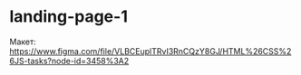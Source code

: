 # landing-page-1

Макет: https://www.figma.com/file/VLBCEuplTRvI3RnCQzY8GJ/HTML%26CSS%26JS-tasks?node-id=3458%3A2

